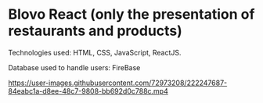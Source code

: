 # Blovo React (only the presentation of restaurants and products)

Technologies used: HTML, CSS, JavaScript, ReactJS.

Database used to handle users: FireBase

https://user-images.githubusercontent.com/72973208/222247687-84eabc1a-d8ee-48c7-9808-bb692d0c788c.mp4

